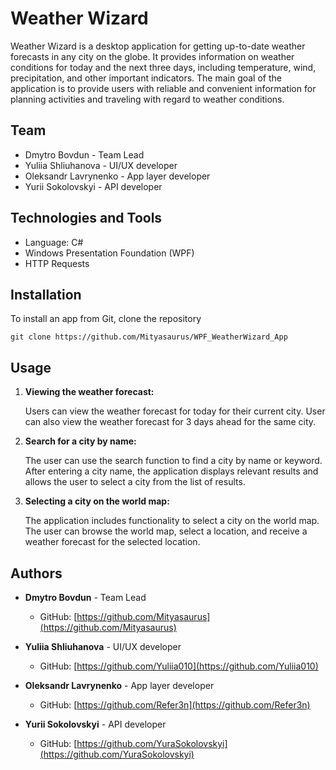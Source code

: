 # Weather Wizard

Weather Wizard is a desktop application for getting up-to-date weather forecasts in any city on the globe. It provides information on weather conditions for today and the next three days, including temperature, wind, precipitation, and other important indicators. The main goal of the application is to provide users with reliable and convenient information for planning activities and traveling with regard to weather conditions.

## Team

- Dmytro Bovdun - Team Lead
- Yuliia Shliuhanova - UI/UX developer
- Oleksandr Lavrynenko - App layer developer
- Yurii Sokolovskyi - API developer

## Technologies and Tools

- Language: C#
- Windows Presentation Foundation (WPF)
- HTTP Requests

## Installation

To install an app from Git, clone the repository

```shell
git clone https://github.com/Mityasaurus/WPF_WeatherWizard_App
```
## Usage

1. **Viewing the weather forecast:**

    Users can view the weather forecast for today for their current city.
    User can also view the weather forecast for 3 days ahead for the same city.

2. **Search for a city by name:**

    The user can use the search function to find a city by name or keyword.
    After entering a city name, the application displays relevant results and allows the user to select a city from the list of results.

3. **Selecting a city on the world map:**

    The application includes functionality to select a city on the world map.
    The user can browse the world map, select a location, and receive a weather forecast for the selected location.

## Authors

- **Dmytro Bovdun** - Team Lead
    - GitHub: [https://github.com/Mityasaurus](https://github.com/Mityasaurus)

- **Yuliia Shliuhanova** - UI/UX developer
    - GitHub: [https://github.com/Yuliia010](https://github.com/Yuliia010)

- **Oleksandr Lavrynenko** - App layer developer
    - GitHub: [https://github.com/Refer3n](https://github.com/Refer3n)

- **Yurii Sokolovskyi** - API developer
    - GitHub: [https://github.com/YuraSokolovskyi](https://github.com/YuraSokolovskyi)
